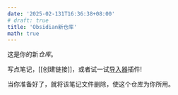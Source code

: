 ```yaml
---
date: '2025-02-131T16:36:38+08:00'
# draft: true
title: 'Obsidian新仓库'
math: true
---
```


这是你的新*仓库*。

写点笔记，[[创建链接]]，或者试一试[导入器](https://help.obsidian.md/Plugins/Importer)插件!

当你准备好了，就将该笔记文件删除，使这个仓库为你所用。
